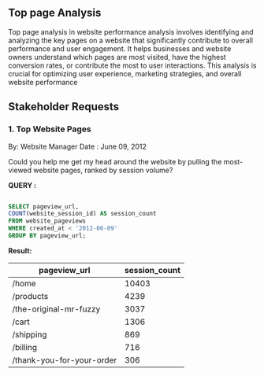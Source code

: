 ## Top page Analysis

Top page analysis in website performance analysis involves identifying and analyzing the key pages on a website that significantly contribute to overall performance and user engagement. It helps businesses and website owners understand which pages are most visited, have the highest conversion rates, or contribute the most to user interactions. This analysis is crucial for optimizing user experience, marketing strategies, and overall website performance

## Stakeholder Requests

### 1. Top Website Pages
By:  Website Manager
Date : June 09, 2012

Could you help me get my head around the website by pulling the most-viewed website pages, ranked by session volume?

**QUERY :**


```sql

SELECT pageview_url, 
COUNT(website_session_id) AS session_count
FROM website_pageviews
WHERE created_at < '2012-06-09'
GROUP BY pageview_url;

```

**Result:**

| pageview_url                   | session_count |
|---------------------------------|---------------|
| /home                           | 10403         |
| /products                       | 4239          |
| /the-original-mr-fuzzy          | 3037          |
| /cart                           | 1306          |
| /shipping                       | 869           |
| /billing                        | 716           |
| /thank-you-for-your-order       | 306           |



